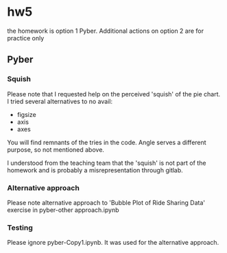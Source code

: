 # hw5
the homework is option 1 Pyber.
Additional actions on option 2 are for practice only

## Pyber
### Squish
Please note that I requested help on the perceived 'squish' of the pie chart. I tried several alternatives to no avail:
- figsize
- axis
- axes

You will find remnants of the tries in the code. Angle serves a different purpose, so not mentioned above.

I understood from the teaching team that the 'squish' is not part of the homework and is probably a misrepresentation through gitlab.

### Alternative approach
Please note alternative approach to 'Bubble Plot of Ride Sharing Data' exercise in pyber-other approach.ipynb

### Testing 
Please ignore pyber-Copy1.ipynb. It was used for the alternative approach.
